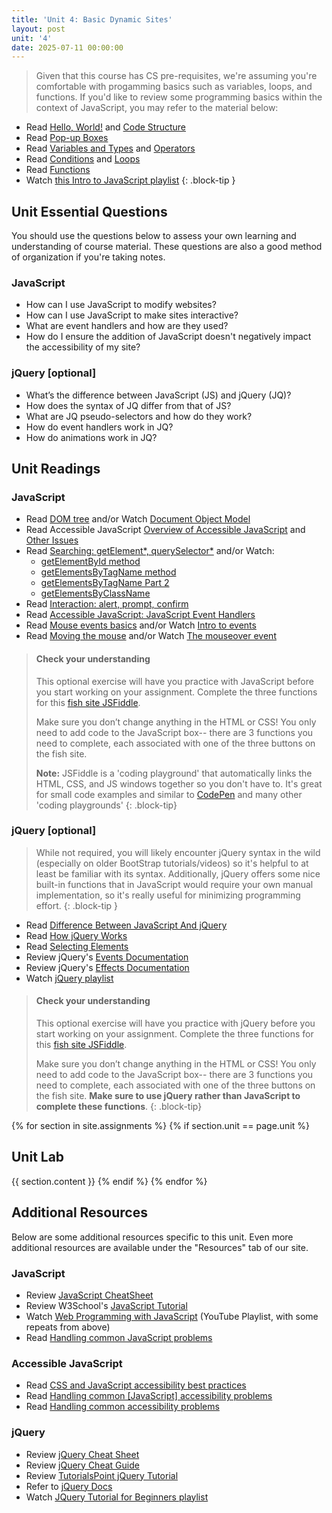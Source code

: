 ```yaml
---
title: 'Unit 4: Basic Dynamic Sites'
layout: post
unit: '4'
date: 2025-07-11 00:00:00
---
```


> Given that this course has CS pre-requisites, we're assuming you're comfortable with progamming basics such as variables, loops, and functions. If you'd like to review some programming basics within the context of JavaScript, you may refer to the material below:
- Read [Hello, World!](https://javascript.info/hello-world) and [Code Structure](https://javascript.info/structure)
- Read [Pop-up Boxes](https://www.learn-js.org/en/Pop-up_Boxes)
- Read [Variables and Types](https://www.learn-js.org/en/Variables_and_Types) and [Operators](https://www.learn-js.org/en/Operators)
- Read [Conditions](https://www.learn-js.org/en/Conditions) and [Loops](https://www.learn-js.org/en/Loops)
- Read [Functions](https://www.learn-js.org/en/Functions)
- Watch [this Intro to JavaScript playlist](https://www.youtube.com/playlist?list=PLzn-iGwKeXiZfMY45TJ962-qBP4wLxdNK)
{: .block-tip }

## Unit Essential Questions
You should use the questions below to assess your own learning and understanding of course material. These questions are also a good method of organization if you're taking notes.

### JavaScript
- How can I use JavaScript to modify websites?
- How can I use JavaScript to make sites interactive?
- What are event handlers and how are they used?
- How do I ensure the addition of JavaScript doesn't negatively impact the accessibility of my site?

### jQuery [optional]
- What’s the difference between JavaScript (JS) and jQuery (JQ)?
- How does the syntax of JQ differ from that of JS?
- What are JQ pseudo-selectors and how do they work?
- How do event handlers work in JQ?
- How do animations work in JQ?

## Unit Readings
### JavaScript
- Read [DOM tree](http://javascript.info/dom-nodes) and/or Watch [Document Object Model](https://www.youtube.com/watch?v=sWUT97Ne7V4)
- Read Accessible JavaScript [Overview of Accessible JavaScript](https://webaim.org/techniques/javascript/) and [Other Issues](https://webaim.org/techniques/javascript/other)
- Read [Searching: getElement*, querySelector*](http://javascript.info/searching-elements-dom) and/or Watch:
	- [getElementById method](https://www.youtube.com/watch?v=h4-6JOQX9v4)
	- [getElementsByTagName method](https://www.youtube.com/watch?v=SwMgOMfelC8) 
	- [getElementsByTagName Part 2](https://www.youtube.com/watch?v=DzBmQbcr1ls) 
	- [getElementsByClassName](https://www.youtube.com/watch?v=ChLd2yFp-lA)
- Read [Interaction: alert, prompt, confirm](http://javascript.info/alert-prompt-confirm)
- Read [Accessible JavaScript: JavaScript Event Handlers](https://webaim.org/techniques/javascript/eventhandlers)
- Read [Mouse events basics](http://javascript.info/mouse-events-basics) and/or Watch [Intro to events](https://www.youtube.com/watch?v=0VYuk9uqu04)
- Read [Moving the mouse](http://javascript.info/mousemove-mouseover-mouseout-mouseenter-mouseleave) and/or Watch [The mouseover event](https://www.youtube.com/watch?v=Ka033dkRJi0)

> #### Check your understanding
> This optional exercise will have you practice with JavaScript before you start working on your assignment. 
> Complete the three functions for this [fish site JSFiddle](https://jsfiddle.net/vcchavez_uri/5s2bvcxa/).
>
> Make sure you don’t change anything in the HTML or CSS! You only need to add code to the JavaScript box-- there are 3 functions you need to complete, each associated with one of the three buttons on the fish site.
>
> **Note:** JSFiddle is a 'coding playground' that automatically links the HTML, CSS, and JS windows together so you don't have to. It's great for small code examples and similar to [CodePen](https://codepen.io) and many other 'coding playgrounds'
{: .block-tip}

### jQuery [optional]
> While not required, you will likely encounter jQuery syntax in the wild (especially on older BootStrap tutorials/videos) so it's helpful to at least be familiar with its syntax. Additionally, jQuery offers some nice built-in functions that in JavaScript would require your own manual implementation, so it's really useful for minimizing programming effort.
{: .block-tip }
- Read [Difference Between JavaScript And jQuery](https://www.c-sharpcorner.com/article/javascript-vs-jquery-difference-between-javascript-and-jquery/)
- Read [How jQuery Works](https://learn.jquery.com/about-jquery/how-jquery-works/)
- Read [Selecting Elements](https://learn.jquery.com/using-jquery-core/selecting-elements/)
- Review jQuery's [Events Documentation](https://learn.jquery.com/events/)
- Review jQuery's [Effects Documentation](https://learn.jquery.com/effects/)
- Watch [jQuery playlist](https://www.youtube.com/playlist?list=PLzn-iGwKeXiaJjtJ5IU92iiB0epgLv3Lu)

> #### Check your understanding
> This optional exercise will have you practice with jQuery before you start working on your assignment. 
> Complete the three functions for this [fish site JSFiddle](https://jsfiddle.net/vcchavez_uri/sac094n2/).
>
> Make sure you don’t change anything in the HTML or CSS! You only need to add code to the JavaScript box-- there are 3 functions you need to complete, each associated with one of the three buttons on the fish site. **Make sure to use jQuery rather than JavaScript to complete these functions**.
{: .block-tip}

{% for section in site.assignments %}
{% if section.unit == page.unit %}
## Unit Lab
{{ section.content }}
{% endif %}
{% endfor %}

## Additional Resources
Below are some additional resources specific to this unit. Even more additional resources are available under the "Resources" tab of our site.

### JavaScript
- Review [JavaScript CheatSheet](https://htmlcheatsheet.com/js/)
- Review W3School's [JavaScript Tutorial](https://www.w3schools.com/js/default.asp)
- Watch [Web Programming with JavaScript](https://www.youtube.com/playlist?list=PLzn-iGwKeXibCU8GJ5LZUzwWPvDxCeUT2) (YouTube Playlist, with some repeats from above)
- Read [Handling common JavaScript problems](https://developer.mozilla.org/en-US/docs/Learn/Tools_and_testing/Cross_browser_testing/JavaScript)

### Accessible JavaScript
- Read [CSS and JavaScript accessibility best practices](https://developer.mozilla.org/en-US/docs/Learn/Accessibility/CSS_and_JavaScript)
- Read [Handling common [JavaScript] accessibility problems](https://developer.mozilla.org/en-US/docs/Learn/Tools_and_testing/Cross_browser_testing/Accessibility#javascript)
- Read [Handling common accessibility problems](https://developer.mozilla.org/en-US/docs/Learn/Tools_and_testing/Cross_browser_testing/Accessibility)

### jQuery
- Review [jQuery Cheat Sheet](https://htmlcheatsheet.com/jquery/)
- Review [jQuery Cheat Guide](https://websitesetup.org/wp-content/uploads/2017/01/wsu-jquery-cheat-sheet.pdf)
- Review [TutorialsPoint jQuery Tutorial](https://www.tutorialspoint.com/jquery/index.htm)
- Refer to [jQuery Docs](https://api.jquery.com/)
- Watch [JQuery Tutorial for Beginners playlist](https://www.youtube.com/playlist?list=PLr6-GrHUlVf_RNxQQkQnEwUiHELmB0fW1) 

<!-- FEEDBACK
There were a lot of resources, which was great, but it also felt overwhelming at times to go through them all and then spend several hours on website implementations.
There could be simplified resources streamlining the resources or providing a more guided approach to using them could improve the learning experience.
I think it would be good to have more examples of different things you can do with JavaScript. But the existing ones were very good examples.
I think additional guidance on debugging and common pitfalls in JavaScript coding would be beneficial for practical application.
it would've been helpful to have more information on how to test the websites without styling in different browsers and maybe on an example readme text.
I think it would be a little less overwhelming if we had less scattered readings and more information consolidated in one place. 
Maybe more demonstration of different JavaScript events/listeners would have been helpful? Like I found the document. the querySelector function was something I found helpful, and I wish that had been demonstrated in addition to the getElementsById or TagName functions.
I would've like some more direction/instruction in the assignment description on how to disable CSS, JavaScript, and images on certain common browsers and how to disable automatic animations.
I think what could improve is having more real life applications of JQuery usage. Even if its optional, it would be cool to see that.
I enjoyed the readings, but I would have liked to have more examples for pure JavaScript accessibility examples. There were a couple of things that I was unsure of how to implement and whether or not my eventual implementation was acceptable.
it would be better if the recorded lecture went through each of the requirements for the lab, as some of the requirements are a little unclear as posted on the course page.
-->
